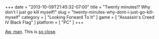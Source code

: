 +++
date = "2013-10-09T21:45:32-07:00"
title = "Twenty minutes!?  Why don't I just go kill myself!"
slug = "twenty-minutes-why-dont-i-just-go-kill-myself"
category = [ "Looking Forward To It" ]
game = [ "Assassin's Creed IV Black Flag" ]
platform = [ "PC" ]
+++

<a href="http://www.joystiq.com/2013/10/09/assassins-creed-4-has-five-hours-of-modern-day-play-most-of-it/">Aw, man</a>.  This is [so close]($SiteBaseURL$2013/10/02/now-with-fully-articulated-blackbeard-action/).

